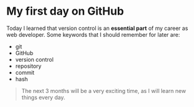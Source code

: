 # My first day on GitHub 
Today I learned that version control is an **essential part** of my career as web developer. Some keywords that I should remember for later are: 
- git
- GitHub
- version control
- repository
- commit
- hash

> The next 3 months will be a very exciting time, as I will learn new things every day.
